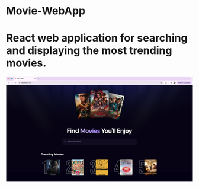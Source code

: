 
# Movie-WebApp
React web application for searching and displaying the most trending movies.
=======

<p align="center">
  <img src="GitHubImages/Screenshot 2025-03-14 at 03.36.55.png" width="750">
</p>


